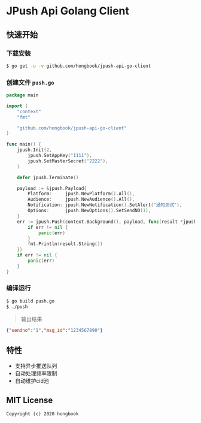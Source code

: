 # JPush Api Golang Client

## 快速开始

### 下载安装

```bash
$ go get -u -v github.com/hongbook/jpush-api-go-client
```

### 创建文件 `push.go`

```go
package main

import (
	"context"
	"fmt"

	"github.com/hongbook/jpush-api-go-client"
)

func main() {
	jpush.Init(2,
		jpush.SetAppKey("1111"),
		jpush.SetMasterSecret("2222"),
	)

	defer jpush.Terminate()

	payload := &jpush.Payload{
		Platform:     jpush.NewPlatform().All(),
		Audience:     jpush.NewAudience().All(),
		Notification: jpush.NewNotification().SetAlert("通知测试"),
		Options:      jpush.NewOptions().SetSendNO(1),
	}
	err := jpush.Push(context.Background(), payload, func(result *jpush.PushResult, err error) {
		if err != nil {
			panic(err)
		}
		fmt.Println(result.String())
	})
	if err != nil {
		panic(err)
	}
}

```

### 编译运行

```bash
$ go build push.go
$ ./push
```

> 输出结果
```json
{"sendno":"1","msg_id":"1234567890"}
```

## 特性

- 支持异步推送队列
- 自动处理频率限制
- 自动维护cid池

## MIT License

    Copyright (c) 2020 hongbook

